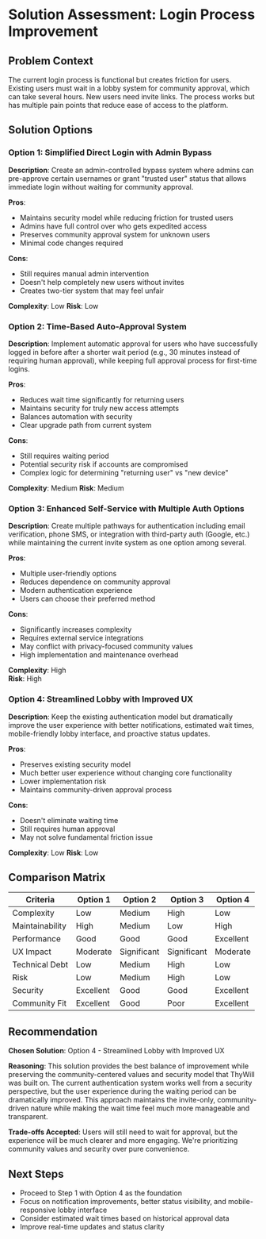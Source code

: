 # Solution Assessment: Login Process Improvement

## Problem Context
The current login process is functional but creates friction for users. Existing users must wait in a lobby system for community approval, which can take several hours. New users need invite links. The process works but has multiple pain points that reduce ease of access to the platform.

## Solution Options

### Option 1: Simplified Direct Login with Admin Bypass
**Description**: Create an admin-controlled bypass system where admins can pre-approve certain usernames or grant "trusted user" status that allows immediate login without waiting for community approval.

**Pros**: 
- Maintains security model while reducing friction for trusted users
- Admins have full control over who gets expedited access
- Preserves community approval system for unknown users
- Minimal code changes required

**Cons**:
- Still requires manual admin intervention
- Doesn't help completely new users without invites
- Creates two-tier system that may feel unfair

**Complexity**: Low
**Risk**: Low

### Option 2: Time-Based Auto-Approval System
**Description**: Implement automatic approval for users who have successfully logged in before after a shorter wait period (e.g., 30 minutes instead of requiring human approval), while keeping full approval process for first-time logins.

**Pros**:
- Reduces wait time significantly for returning users
- Maintains security for truly new access attempts
- Balances automation with security
- Clear upgrade path from current system

**Cons**:
- Still requires waiting period
- Potential security risk if accounts are compromised
- Complex logic for determining "returning user" vs "new device"

**Complexity**: Medium
**Risk**: Medium

### Option 3: Enhanced Self-Service with Multiple Auth Options
**Description**: Create multiple pathways for authentication including email verification, phone SMS, or integration with third-party auth (Google, etc.) while maintaining the current invite system as one option among several.

**Pros**:
- Multiple user-friendly options
- Reduces dependence on community approval
- Modern authentication experience
- Users can choose their preferred method

**Cons**:
- Significantly increases complexity
- Requires external service integrations
- May conflict with privacy-focused community values
- High implementation and maintenance overhead

**Complexity**: High  
**Risk**: High

### Option 4: Streamlined Lobby with Improved UX
**Description**: Keep the existing authentication model but dramatically improve the user experience with better notifications, estimated wait times, mobile-friendly lobby interface, and proactive status updates.

**Pros**:
- Preserves existing security model
- Much better user experience without changing core functionality
- Lower implementation risk
- Maintains community-driven approval process

**Cons**:
- Doesn't eliminate waiting time
- Still requires human approval
- May not solve fundamental friction issue

**Complexity**: Low
**Risk**: Low

## Comparison Matrix

| Criteria | Option 1 | Option 2 | Option 3 | Option 4 |
|----------|----------|----------|----------|----------|
| Complexity | Low | Medium | High | Low |
| Maintainability | High | Medium | Low | High |
| Performance | Good | Good | Good | Excellent |
| UX Impact | Moderate | Significant | Significant | Moderate |
| Technical Debt | Low | Medium | High | Low |
| Risk | Low | Medium | High | Low |
| Security | Excellent | Good | Good | Excellent |
| Community Fit | Excellent | Good | Poor | Excellent |

## Recommendation

**Chosen Solution**: Option 4 - Streamlined Lobby with Improved UX

**Reasoning**: This solution provides the best balance of improvement while preserving the community-centered values and security model that ThyWill was built on. The current authentication system works well from a security perspective, but the user experience during the waiting period can be dramatically improved. This approach maintains the invite-only, community-driven nature while making the wait time feel much more manageable and transparent.

**Trade-offs Accepted**: Users will still need to wait for approval, but the experience will be much clearer and more engaging. We're prioritizing community values and security over pure convenience.

## Next Steps
- Proceed to Step 1 with Option 4 as the foundation
- Focus on notification improvements, better status visibility, and mobile-responsive lobby interface
- Consider estimated wait times based on historical approval data
- Improve real-time updates and status clarity